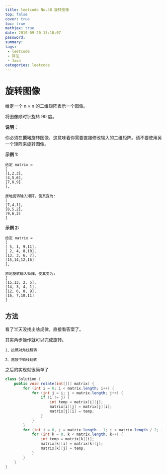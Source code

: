 ```yaml
---
title: leetcode No.48 旋转图像
top: false
cover: true
toc: true
mathjax: true
date: 2019-09-20 13:10:07
password:
summary:
tags:
 - leetcode
 - 算法
 - Java
categories: leetcode
---
```


# 旋转图像

给定一个 n × n 的二维矩阵表示一个图像。

将图像顺时针旋转 90 度。

**说明：**

你必须在**原地**旋转图像，这意味着你需要直接修改输入的二维矩阵。请不要使用另一个矩阵来旋转图像。

**示例 1:**

    给定 matrix =
    [
    [1,2,3],
    [4,5,6],
    [7,8,9]
    ],

    原地旋转输入矩阵，使其变为:
    [
    [7,4,1],
    [8,5,2],
    [9,6,3]
    ]

**示例 2:**

    给定 matrix =
    [
    [ 5, 1, 9,11],
    [ 2, 4, 8,10],
    [13, 3, 6, 7],
    [15,14,12,16]
    ],

    原地旋转输入矩阵，使其变为:
    [
    [15,13, 2, 5],
    [14, 3, 4, 1],
    [12, 6, 8, 9],
    [16, 7,10,11]
    ]

## 方法

看了半天没找出啥规律，直接看答案了。

其实两步操作就可以完成旋转。

    1、按照对角线翻转
    
    2、再按中轴线翻转

之后的实现就很简单了

```java
class Solution {
    public void rotate(int[][] matrix) {
        for (int i = 0; i < matrix.length; i++) {
            for (int j = i; j < matrix.length; j++) {
                if (i != j) {
                    int temp = matrix[i][j];
                    matrix[i][j] = matrix[j][i];
                    matrix[j][i] = temp;
                }
            }
        }
        for (int i = 0, j = matrix.length - 1; i < matrix.length / 2; i++, j--) {
            for (int k = 0; k < matrix.length; k++) {
                int temp = matrix[k][i];
                matrix[k][i] = matrix[k][j];
                matrix[k][j] = temp;
            }
        }
    }
}
```
